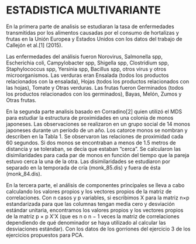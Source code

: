 # ESTADISTICA MULTIVARIANTE 


En la primera parte de analisis se estudiaran la tasa de enfermedades transmitidas por los alimentos causadas por
el consumo de hortalizas y frutas en la Unión Europea y Estados Unidos con los datos del trabajo de
Callejón et al.[1] (2015).

Las enfermedades del análisis fueron Norovirus, Salmonella spp, Escherichia coli, Campylobacter spp,
Shigella spp, Clostridium spp, Staphylococcus spp, Yersinia spp, Bacillus spp, otros virus y otros microorganismos.
Las verduras eran Ensalada (todos los productos relacionados con la ensalada), Hojas (todos
los productos relacionados con las hojas), Tomate y Otras verduras. Las frutas fueron Germinados (todos
los productos relacionados con los germinados), Bayas, Melón, Zumos y Otras frutas.

En la segunda parte analisis basado en Corradino[2] quien utilizó el MDS para estudiar la estructura de proximidades en una colonia de monos japoneses.
Las observaciones se realizaron en un grupo social de 14 monos japoneses durante un período de
un año. Los catorce monos se nombran y describen en la Tabla 1.
Se observaron las relaciones de proximidad cada 60 segundos. Si dos monos se encontraban a menos de
1.5 metros de distancia y se toleraban, se decía que estaban “cerca”. Se calcularon las disimilaridades para
cada par de monos en función del tiempo que la pareja estuvo cerca la una de la otra. Las disimilaridades
se estudiaron por separado en la temporada de cría (monk_85.dis) y fuera de ésta (monk_84.dis).

En la tercera parte, el análisis de componentes principales se lleva a cabo calculando los valores propios y los
vectores propios de la matriz de correlaciones. Con n casos y p variables, si escribimos X para la matriz
n×p estandarizada para que las columnas tengan media cero y desviación estándar unitaria, encontramos
los valores propios y los vectores propios de la matriz p × p X'X (que es n o n − 1 veces la matriz de
correlaciones dependiendo de qué denominador se haya utilizado al calcular las desviaciones estándar).
Con los datos de los gorriones del ejercicio 3 de los ejercicios propuestos para PCA.
